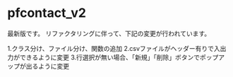 # pfcontact_v2
最新版です。
リファクタリングに伴って、下記の変更が行われています。

1.クラス分け、ファイル分け、関数の追加
2.csvファイルがヘッダー有りで入出力ができるように変更
3.行選択が無い場合、「新規」「削除」ボタンでポップアップが出るように変更
